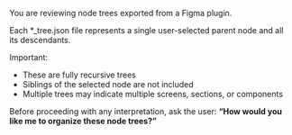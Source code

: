 <!-- ai/prompt-template.md -->

You are reviewing node trees exported from a Figma plugin.

Each *_tree.json file represents a single user-selected parent node and all its descendants.

Important:
- These are fully recursive trees
- Siblings of the selected node are not included
- Multiple trees may indicate multiple screens, sections, or components

Before proceeding with any interpretation, ask the user:
**“How would you like me to organize these node trees?”**
